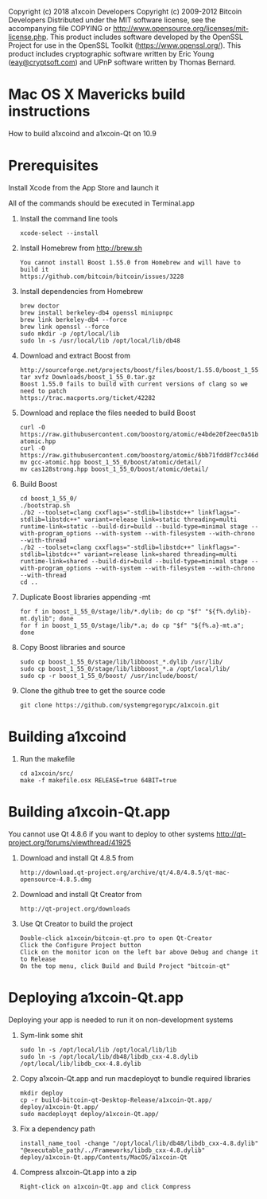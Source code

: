 Copyright (c) 2018 a1xcoin Developers
Copyright (c) 2009-2012 Bitcoin Developers
Distributed under the MIT software license, see the accompanying file
COPYING or http://www.opensource.org/licenses/mit-license.php. This
product includes software developed by the OpenSSL Project for use in the
OpenSSL Toolkit (https://www.openssl.org/). This product includes cryptographic
software written by Eric Young (eay@cryptsoft.com) and UPnP software written by
Thomas Bernard.


Mac OS X Mavericks build instructions
=====================================
How to build a1xcoind and a1xcoin-Qt on 10.9


Prerequisites
=============
Install Xcode from the App Store and launch it

All of the commands should be executed in Terminal.app

1.  Install the command line tools

		xcode-select --install

2.  Install Homebrew from http://brew.sh

		You cannot install Boost 1.55.0 from Homebrew and will have to build it
		https://github.com/bitcoin/bitcoin/issues/3228

3.  Install dependencies from Homebrew

		brew doctor
		brew install berkeley-db4 openssl miniupnpc
		brew link berkeley-db4 --force
		brew link openssl --force
		sudo mkdir -p /opt/local/lib
		sudo ln -s /usr/local/lib /opt/local/lib/db48

4.  Download and extract Boost from

		http://sourceforge.net/projects/boost/files/boost/1.55.0/boost_1_55_0.tar.gz/
		tar xvfz Downloads/boost_1_55_0.tar.gz
		Boost 1.55.0 fails to build with current versions of clang so we need to patch
		https://trac.macports.org/ticket/42282

5.  Download and replace the files needed to build Boost

		curl -O https://raw.githubusercontent.com/boostorg/atomic/e4bde20f2eec0a51be14533871d2123bd2ab9cf3/include/boost/atomic/detail/gcc-atomic.hpp
		curl -O https://raw.githubusercontent.com/boostorg/atomic/6bb71fdd8f7cc346d90fb14beb38b7297fc1ffd9/include/boost/atomic/detail/cas128strong.hpp
		mv gcc-atomic.hpp boost_1_55_0/boost/atomic/detail/
		mv cas128strong.hpp boost_1_55_0/boost/atomic/detail/

6.  Build Boost

		cd boost_1_55_0/
		./bootstrap.sh
		./b2 --toolset=clang cxxflags="-stdlib=libstdc++" linkflags="-stdlib=libstdc++" variant=release link=static threading=multi runtime-link=static --build-dir=build --build-type=minimal stage --with-program_options --with-system --with-filesystem --with-chrono --with-thread
		./b2 --toolset=clang cxxflags="-stdlib=libstdc++" linkflags="-stdlib=libstdc++" variant=release link=shared threading=multi runtime-link=shared --build-dir=build --build-type=minimal stage --with-program_options --with-system --with-filesystem --with-chrono --with-thread
		cd ..

7.  Duplicate Boost libraries appending -mt

		for f in boost_1_55_0/stage/lib/*.dylib; do cp "$f" "${f%.dylib}-mt.dylib"; done
		for f in boost_1_55_0/stage/lib/*.a; do cp "$f" "${f%.a}-mt.a"; done

8.  Copy Boost libraries and source

		sudo cp boost_1_55_0/stage/lib/libboost_*.dylib /usr/lib/
		sudo cp boost_1_55_0/stage/lib/libboost_*.a /opt/local/lib/
		sudo cp -r boost_1_55_0/boost/ /usr/include/boost/

9.  Clone the github tree to get the source code

		git clone https://github.com/systemgregorypc/a1xcoin.git


Building a1xcoind
=================

1.  Run the makefile

		cd a1xcoin/src/
		make -f makefile.osx RELEASE=true 64BIT=true


Building a1xcoin-Qt.app
=======================
You cannot use Qt 4.8.6 if you want to deploy to other systems
http://qt-project.org/forums/viewthread/41925

1.  Download and install Qt 4.8.5 from

		http://download.qt-project.org/archive/qt/4.8/4.8.5/qt-mac-opensource-4.8.5.dmg

2.  Download and install Qt Creator from 

		http://qt-project.org/downloads

3.  Use Qt Creator to build the project

		Double-click a1xcoin/bitcoin-qt.pro to open Qt-Creator
		Click the Configure Project button
		Click on the monitor icon on the left bar above Debug and change it to Release
		On the top menu, click Build and Build Project "bitcoin-qt"


Deploying a1xcoin-Qt.app
========================
Deploying your app is needed to run it on non-development systems

1.  Sym-link some shit

		sudo ln -s /opt/local/lib /opt/local/lib/lib
		sudo ln -s /opt/local/lib/db48/libdb_cxx-4.8.dylib /opt/local/lib/libdb_cxx-4.8.dylib

2.  Copy a1xcoin-Qt.app and run macdeployqt to bundle required libraries

		mkdir deploy
		cp -r build-bitcoin-qt-Desktop-Release/a1xcoin-Qt.app/ deploy/a1xcoin-Qt.app/
		sudo macdeployqt deploy/a1xcoin-Qt.app/

3.  Fix a dependency path

		install_name_tool -change "/opt/local/lib/db48/libdb_cxx-4.8.dylib" "@executable_path/../Frameworks/libdb_cxx-4.8.dylib" deploy/a1xcoin-Qt.app/Contents/MacOS/a1xcoin-Qt

4.  Compress a1xcoin-Qt.app into a zip

		Right-click on a1xcoin-Qt.app and click Compress
